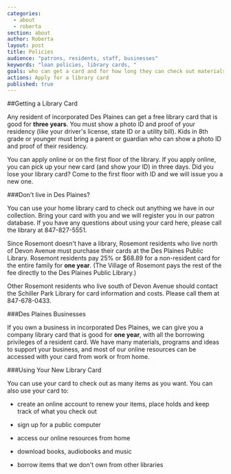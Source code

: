 ```yaml
---
categories: 
  - about
  - roberta
section: about
author: Roberta
layout: post
title: Policies
audience: "patrons, residents, staff, businesses"
keywords: "loan policies, library cards, "
goals: who can get a card and for how long they can check out materials.
actions: Apply for a library card
published: true
---
```


##Getting a Library Card

Any resident of incorporated Des Plaines can get a free library card that is good for **three years**. You must show a photo ID and proof of your residency (like your driver's license, state ID or a utility bill). Kids in 8th grade or younger must bring a parent or guardian who can show a photo ID and proof of their residency.

You can apply online or on the first floor of the library. If you apply online, you can pick up your new card (and show your ID) in three days. Did you lose your library card? Come to the first floor with ID and we will issue you a new one.

###Don't live in Des Plaines? 

You can use your home library card to check out anything we have in our collection. Bring your card with you and we will register you in our patron database. If you have any questions about using your card here, please call the library at 847-827-5551.

Since Rosemont doesn't have a library, Rosemont residents who live north of Devon Avenue must purchase their cards at the Des Plaines Public Library. Rosemont residents pay 25% or $68.89 for a non-resident card for the entire family for **one year**. (The Village of Rosemont pays the rest of the fee directly to the Des Plaines Public Library.)

Other Rosemont residents who live south of Devon Avenue should contact the Schiller Park Library for card information and costs. Please call them at 847-678-0433.

###Des Plaines Businesses

If you own a business in incorporated Des Plaines, we can give you a company library card that is good for **one year**, with all the borrowing privileges of a resident card. We have many materials, programs and ideas to support your business, and most of our online resources can be accessed with your card from work or from home.


###Using Your New Library Card

You can use your card to check out as many items as you want. You can also use your card to:

- create an online account to renew your items, place holds and keep track of what you check out

- sign up for a public computer

- access our online resources from home

- download books, audiobooks and music

- borrow items that we don't own from other libraries











